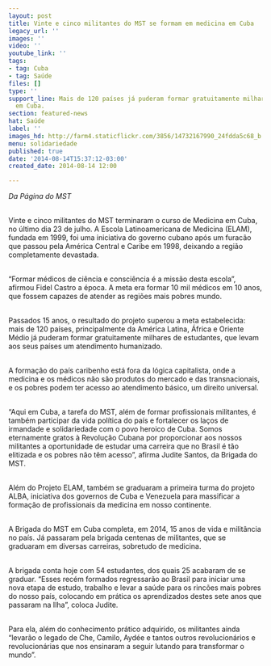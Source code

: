 ```yaml
---
layout: post
title: Vinte e cinco militantes do MST se formam em medicina em Cuba
legacy_url: ''
images: ''
video: ''
youtube_link: ''
tags:
- tag: Cuba
- tag: Saúde
files: []
type: ''
support_line: Mais de 120 países já puderam formar gratuitamente milhares de estudantes
  em Cuba.
section: featured-news
hat: Saúde
label: ''
images_hd: http://farm4.staticflickr.com/3856/14732167990_24fdda5c68_b.jpg
menu: solidariedade
published: true
date: '2014-08-14T15:37:12-03:00'
created_date: 2014-08-14 12:00

---
```

<p><em>Da P&aacute;gina do MST</em></p>

<p><br />
Vinte e cinco militantes do MST terminaram o curso de Medicina em Cuba, no &uacute;ltimo dia 23 de julho. A Escola Latinoamericana de Medicina (ELAM), fundada em 1999, foi uma iniciativa do governo cubano ap&oacute;s um furac&atilde;o que passou pela Am&eacute;rica Central e Caribe em 1998, deixando a regi&atilde;o completamente devastada.&nbsp;</p>

<p><br />
&ldquo;Formar m&eacute;dicos de ci&ecirc;ncia e consci&ecirc;ncia &eacute; a miss&atilde;o desta escola&rdquo;, afirmou Fidel Castro a &eacute;poca. A meta era formar 10 mil m&eacute;dicos em 10 anos, que fossem capazes de atender as regi&otilde;es mais pobres mundo.&nbsp;</p>

<p><br />
Passados 15 anos, o resultado do projeto superou a meta estabelecida: mais de 120 pa&iacute;ses, principalmente da Am&eacute;rica Latina, &Aacute;frica e Oriente M&eacute;dio j&aacute; puderam formar gratuitamente milhares de estudantes, que levam aos seus pa&iacute;ses um atendimento humanizado.&nbsp;</p>

<p><br />
A forma&ccedil;&atilde;o do pa&iacute;s caribenho est&aacute; fora da l&oacute;gica capitalista, onde a medicina e os m&eacute;dicos n&atilde;o s&atilde;o produtos do mercado e das transnacionais, e os pobres podem ter acesso ao atendimento b&aacute;sico, um direito universal.</p>

<p><br />
&ldquo;Aqui em Cuba, a tarefa do MST, al&eacute;m de formar profissionais militantes, &eacute; tamb&eacute;m participar da vida pol&iacute;tica do pa&iacute;s e fortalecer os la&ccedil;os de irmandade e solidariedade com o povo heroico de Cuba. Somos eternamente gratos &agrave; Revolu&ccedil;&atilde;o Cubana por proporcionar aos nossos militantes a oportunidade de estudar uma carreira que no Brasil &eacute; t&atilde;o elitizada e os pobres n&atilde;o t&ecirc;m acesso&rdquo;, afirma Judite Santos, da Brigada do MST.</p>

<p><br />
Al&eacute;m do Projeto ELAM, tamb&eacute;m se graduaram a primeira turma do projeto ALBA, iniciativa dos governos de Cuba e Venezuela para massificar a forma&ccedil;&atilde;o de profissionais da medicina em nosso continente.&nbsp;</p>

<p><br />
A Brigada do MST em Cuba completa, em 2014, 15 anos de vida e milit&acirc;ncia no pa&iacute;s. J&aacute; passaram pela brigada centenas de militantes, que se graduaram em diversas carreiras, sobretudo de medicina.</p>

<p><br />
A brigada conta hoje com 54 estudantes, dos quais 25 acabaram de se graduar. &ldquo;Esses rec&eacute;m formados regressar&atilde;o ao Brasil para iniciar uma nova etapa de estudo, trabalho e levar a sa&uacute;de para os rinc&otilde;es mais pobres do nosso pa&iacute;s, colocando em pr&aacute;tica os aprendizados destes sete anos que passaram na Ilha&rdquo;, coloca Judite.&nbsp;</p>

<p><br />
Para ela, al&eacute;m do conhecimento pr&aacute;tico adquirido, os militantes ainda &ldquo;levar&atilde;o o legado de Che, Camilo, Ayd&eacute;e e tantos outros revolucion&aacute;rios e revolucion&aacute;rias que nos ensinaram a seguir lutando para transformar o mundo&rdquo;.</p>
